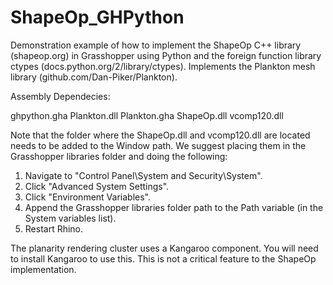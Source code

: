 ShapeOp_GHPython
================

Demonstration example of how to implement the ShapeOp C++ library (shapeop.org) in Grasshopper using Python and the foreign function library ctypes (docs.python.org/2/library/ctypes). Implements the Plankton mesh library (github.com/Dan-Piker/Plankton).

Assembly Dependecies:

ghpython.gha
Plankton.dll
Plankton.gha
ShapeOp.dll
vcomp120.dll

Note that the folder where the ShapeOp.dll and vcomp120.dll are located needs to be added to the Window path. We suggest placing them in the Grasshopper libraries folder and doing the following:

1) Navigate to "Control Panel\System and Security\System".
2) Click "Advanced System Settings".
3) Click "Environment Variables".
4) Append the Grasshopper libraries folder path to the Path variable (in the System variables list).
5) Restart Rhino.

The planarity rendering cluster uses a Kangaroo component. You will need to install Kangaroo to use this. This is not a critical feature to the ShapeOp implementation.

